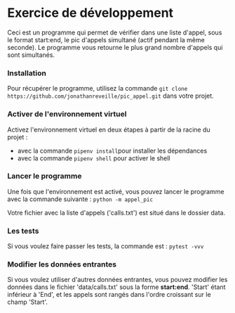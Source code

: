 # Exercice de développement

Ceci est un programme qui permet de vérifier dans une liste d'appel, sous le format start:end, le pic d'appels simultané (actif pendant la même seconde).
Le programme vous retourne le plus grand nombre d'appels qui sont simultanés.

### Installation
Pour récupérer le programme, utilisez la commande
 ```git clone https://github.com/jonathanreveille/pic_appel.git``` 
dans votre projet.

### Activer de l'environnement virtuel
Activez l'environnement virtuel en deux étapes à partir de la racine du projet : 
- avec la commande ```pipenv install```pour installer les dépendances
- avec la commande ```pipenv shell``` pour activer le shell

### Lancer le programme
Une fois que l'environnement est activé, vous pouvez lancer le programme avec la commande
suivante : ```python -m appel_pic ```

Votre fichier avec la liste d'appels ('calls.txt') est situé dans le dossier data.

### Les tests
Si vous voulez faire passer les tests, la commande est : ```pytest -vvv```

###  Modifier les données entrantes
Si vous voulez utiliser d'autres données entrantes, vous pouvez
modifier les données dans le fichier 'data/calls.txt' sous la forme
**start:end**.  'Start' étant inférieur à 'End', et les appels
sont rangés dans l'ordre croissant sur le champ 'Start'.
